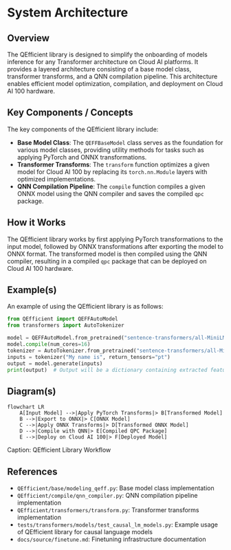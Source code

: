# System Architecture
## Overview
The QEfficient library is designed to simplify the onboarding of models inference for any Transformer architecture on Cloud AI platforms. It provides a layered architecture consisting of a base model class, transformer transforms, and a QNN compilation pipeline. This architecture enables efficient model optimization, compilation, and deployment on Cloud AI 100 hardware.

## Key Components / Concepts
The key components of the QEfficient library include:
* **Base Model Class**: The `QEFFBaseModel` class serves as the foundation for various model classes, providing utility methods for tasks such as applying PyTorch and ONNX transformations.
* **Transformer Transforms**: The `transform` function optimizes a given model for Cloud AI 100 by replacing its `torch.nn.Module` layers with optimized implementations.
* **QNN Compilation Pipeline**: The `compile` function compiles a given ONNX model using the QNN compiler and saves the compiled `qpc` package.

## How it Works
The QEfficient library works by first applying PyTorch transformations to the input model, followed by ONNX transformations after exporting the model to ONNX format. The transformed model is then compiled using the QNN compiler, resulting in a compiled `qpc` package that can be deployed on Cloud AI 100 hardware.

## Example(s)
An example of using the QEfficient library is as follows:
```python
from QEfficient import QEFFAutoModel
from transformers import AutoTokenizer

model = QEFFAutoModel.from_pretrained("sentence-transformers/all-MiniLM-L6-v2", pooling="mean")
model.compile(num_cores=16)
tokenizer = AutoTokenizer.from_pretrained("sentence-transformers/all-MiniLM-L6-v2")
inputs = tokenizer("My name is", return_tensors="pt")
output = model.generate(inputs)
print(output)  # Output will be a dictionary containing extracted features.
```
## Diagram(s)
```mermaid
flowchart LR
    A[Input Model] -->|Apply PyTorch Transforms|> B[Transformed Model]
    B -->|Export to ONNX|> C[ONNX Model]
    C -->|Apply ONNX Transforms|> D[Transformed ONNX Model]
    D -->|Compile with QNN|> E[Compiled QPC Package]
    E -->|Deploy on Cloud AI 100|> F[Deployed Model]
```
Caption: QEfficient Library Workflow

## References
* `QEfficient/base/modeling_qeff.py`: Base model class implementation
* `QEfficient/compile/qnn_compiler.py`: QNN compilation pipeline implementation
* `QEfficient/transformers/transform.py`: Transformer transforms implementation
* `tests/transformers/models/test_causal_lm_models.py`: Example usage of QEfficient library for causal language models
* `docs/source/finetune.md`: Finetuning infrastructure documentation